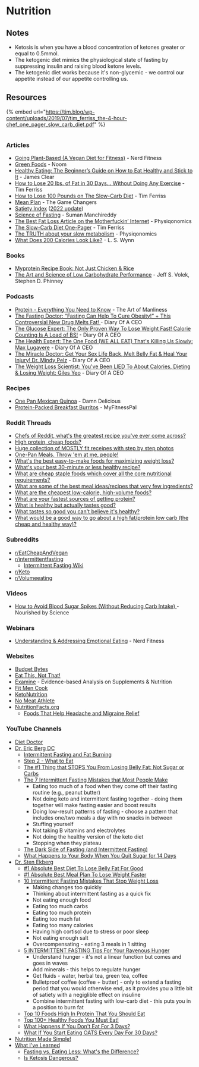 # Nutrition

## Notes

* Ketosis is when you have a blood concentration of ketones greater or equal to 0.5mmol.
* The ketogenic diet mimics the physiological state of fasting by suppressing insulin and raising blood ketone levels.
* The ketogenic diet works because it's non-glycemic - we control our appetite instead of our appetite controlling us.

## Resources

{% embed url="https://tim.blog/wp-content/uploads/2019/07/tim_ferriss_the-4-hour-chef_one_pager_slow_carb_diet.pdf" %}

<figure><img src="https://i.pinimg.com/564x/c1/71/3b/c1713b0259018afb98bf63b03e1ce5d2.jpg" alt=""><figcaption></figcaption></figure>

### Articles

* [Going Plant-Based (A Vegan Diet for Fitness)](https://www.nerdfitness.com/blog/how-to-eat-a-plant-based-diet-a-scientific-look-at-going-vegan-safely/) - Nerd Fitness
* [Green Foods](https://content.noom.com/custom-content/green/) - Noom
* [Healthy Eating: The Beginner’s Guide on How to Eat Healthy and Stick to It](https://jamesclear.com/eat-healthy) - James Clear
* [How to Lose 20 lbs. of Fat in 30 Days… Without Doing Any Exercise](https://tim.blog/2007/04/06/how-to-lose-20-lbs-of-fat-in-30-days-without-doing-any-exercise/) - Tim Ferriss
* [How to Lose 100 Pounds on The Slow-Carb Diet](https://tim.blog/2012/07/12/how-to-lose-100-pounds/) - Tim Ferriss
* [Mean Plan](https://gamechangersmovie.com/food/meal-plan/) - The Game Changers
* [Satiety Index](https://www.diabetesnet.com/food-diabetes/satiety-index/) ([2022 update](https://optimisingnutrition.com/satiety-index/))
* [Science of Fasting](https://spyderdoc.substack.com/p/doctors-heart-series-part-6-science?s=r) - Suman Manchireddy
* [The Best Fat Loss Article on the Motherfuckin’ Internet](https://physiqonomics.com/fat-loss/) - Physiqonomics
* [The Slow-Carb Diet One-Pager](https://tim.blog/wp-content/uploads/2019/07/tim\_ferriss\_the-4-hour-chef\_one\_pager\_slow\_carb\_diet.pdf) - Tim Ferriss
* [The TRUTH about your slow metabolism](https://physiqonomics.com/slow-metabolism/) - Physiqonomics
* [What Does 200 Calories Look Like?](https://www.wisegeek.com/what-does-200-calories-look-like.htm) - L. S. Wynn

### Books

* [Myprotein Recipe Book: Not Just Chicken & Rice](https://catalogue.thehutgroup.com/myprotein/myprotein-recipe-book-not-just-chicken-and-rice/)
* [The Art and Science of Low Carbohydrate Performance](https://smile.amazon.co.uk/dp/0983490716) - Jeff S. Volek, Stephen D. Phinney

### Podcasts

* [Protein - Everything You Need to Know](https://www.artofmanliness.com/health-fitness/health/podcast-937-protein-everything-you-need-to-know/) - The Art of Manliness
* [The Fasting Doctor: “Fasting Can Help To Cure Obesity!” + This Controversial New Drug Melts Fat! ](https://www.youtube.com/watch?v=8RuWp3s6Uxk)- Diary Of A CEO
* [The Glucose Expert: The Only Proven Way To Lose Weight Fast! Calorie Counting Is A Load of BS!](https://www.youtube.com/watch?v=4DWKf5RqU-s) - Diary Of A CEO
* [The Health Expert: The One Food (WE ALL EAT) That's Killing Us Slowly: Max Lugavere](https://www.youtube.com/watch?v=It5DFXULOq0) - Diary Of A CEO
* [The Miracle Doctor: Get Your Sex Life Back, Melt Belly Fat & Heal Your Injury! Dr. Mindy Pelz](https://www.youtube.com/watch?v=e2mQOGzHtQc) - Diary Of A CEO
* [The Weight Loss Scientist: You've Been LIED To About Calories, Dieting & Losing Weight: Giles Yeo](https://www.youtube.com/watch?v=Gy\_vcL1cpP8) - Diary Of A CEO

### Recipes

* [One Pan Mexican Quinoa](https://damndelicious.net/2014/04/09/one-pan-mexican-quinoa/) - Damn Delicious
* [Protein-Packed Breakfast Burritos](https://blog.myfitnesspal.com/protein-packed-breakfast-burritos/) - MyFitnessPal

### Reddit Threads

* [Chefs of Reddit, what's the greatest recipe you've ever come across?](https://www.reddit.com/r/AskReddit/comments/9zxypy/chefs\_of\_reddit\_whats\_the\_greatest\_recipe\_youve/)
* [High protein, cheap foods?](https://www.reddit.com/r/EatCheapAndHealthy/comments/5ozvaf/high\_protein\_cheap\_foods\_apart\_from\_beans/)
* [Huge collection of MOSTLY fit receipes with step by step photos](https://www.reddit.com/r/fitmeals/comments/39k7j6/huge\_collection\_of\_mostly\_fit\_receipes\_with\_step/)
* [One-Pan Meals. Throw 'em at me, people!](https://www.reddit.com/r/EatCheapAndHealthy/comments/5vxlvn/onepan\_meals\_throw\_em\_at\_me\_people/)
* [What's the best easy-to-make foods for maximizing weight loss?](https://www.reddit.com/r/EatCheapAndHealthy/comments/5uqe2t/q\_whats\_the\_best\_easytomake\_foods\_for\_maximizing/)
* [What's your best 30-minute or less healthy recipe?](https://www.reddit.com/r/fitmeals/comments/5lau2i/whats\_your\_best\_30minute\_or\_less\_healthy\_recipe/)
* [What are cheap staple foods which cover all the core nutritional requirements?](https://www.reddit.com/r/EatCheapAndHealthy/comments/5kja9m/what\_are\_cheap\_staple\_foods\_which\_cover\_all\_the/)
* [What are some of the best meal ideas/recipes that very few ingredients?](https://www.reddit.com/r/EatCheapAndHealthy/comments/5fil8c/what\_are\_some\_of\_the\_best\_meal\_ideasrecipes\_that/)
* [What are the cheapest low-calorie, high-volume foods?](https://www.reddit.com/r/EatCheapAndHealthy/comments/5gcxr5/what\_are\_the\_cheapest\_lowcalorie\_highvolume\_foods/)
* [What are your fastest sources of getting protein?](https://www.reddit.com/r/EatCheapAndHealthy/comments/5u79i9/what\_are\_your\_fastest\_sources\_of\_getting\_protein/)
* [What is healthy but actually tastes good?](https://www.reddit.com/r/AskReddit/comments/55tij9/what\_is\_healthy\_but\_actually\_tastes\_good/)
* [What tastes so good you can't believe it's healthy?](https://www.reddit.com/r/AskReddit/comments/16z8bjo/what\_tastes\_so\_good\_you\_cant\_believe\_its\_healthy/)
* [What would be a good way to go about a high fat/protein low carb (the cheap and healthy way)?](https://www.reddit.com/r/EatCheapAndHealthy/comments/8mbpl8/what\_would\_be\_a\_good\_way\_to\_go\_about\_a\_high/)

### Subreddits

* [r/EatCheapAndVegan](https://www.reddit.com/r/EatCheapAndVegan/)
* [r/intermittentfasting](https://www.reddit.com/r/intermittentfasting/)
  * [Intermittent Fasting Wiki](https://www.reddit.com/r/intermittentfasting/wiki/index)
* [r/Keto](https://www.reddit.com/r/keto/)
* [r/Volumeeating](https://www.reddit.com/r/Volumeeating/)

### Videos

* [How to Avoid Blood Sugar Spikes (Without Reducing Carb Intake) ](https://www.youtube.com/watch?v=yg0Y3eNSANg)- Nourished by Science

### Webinars

* [Understanding & Addressing Emotional Eating](https://www.crowdcast.io/c/bmgccwlpz37p) - Nerd Fitness

### Websites

* [Budget Bytes](https://www.budgetbytes.com/)
* [Eat This, Not That!](https://www.eatthis.com/)
* [Examine](https://examine.com/) - Evidence-based Analysis on Supplements & Nutrition
* [Fit Men Cook](https://fitmencook.com/)
* [KetoNutrition](https://ketonutrition.org/)
* [No Meat Athlete](https://www.nomeatathlete.com/)
* [NutritionFacts.org](https://nutritionfacts.org/)
  * [Foods That Help Headache and Migraine Relief](https://nutritionfacts.org/video/foods-that-help-headache-and-migraine-relief/)

### YouTube Channels

* [Diet Doctor](https://www.youtube.com/c/DietDoctorVideo/videos)
* [Dr. Eric Berg DC](https://www.youtube.com/c/DrEricBergDC)
  * [Intermittent Fasting and Fat Burning](https://www.youtube.com/watch?v=vMZfyEy\_jpI)
  * [Step 2 - What to Eat](https://www.youtube.com/watch?v=mBqpaAKtnXE)
  * [The #1 Thing that STOPS You From Losing Belly Fat: Not Sugar or Carbs](https://www.youtube.com/watch?v=xxzjDAPBIOc)
  * [The 7 Intermittent Fasting Mistakes that Most People Make](https://www.youtube.com/watch?v=CJ8XnQW4SIk)
    * Eating too much of a food when they come off their fasting routine (e.g., peanut butter)
    * Not doing keto and intermittent fasting together - doing them together will make fasting easier and boost results
    * Doing low-result patterns of fasting - choose a pattern that includes one/two meals a day with no snacks in between
    * Stuffing yourself
    * Not taking B vitamins and electrolytes
    * Not doing the healthy version of the keto diet
    * Stopping when they plateau
  * [The Dark Side of Fasting (and Intermittent Fasting)](https://www.youtube.com/watch?v=DtAyymK81o0)
  * [What Happens to Your Body When You Quit Sugar for 14 Days](https://www.youtube.com/watch?v=cPyFIvCvh8U)
* [Dr. Sten Ekberg](https://www.youtube.com/c/drekberg/videos)
  * [#1 Absolute Best Diet To Lose Belly Fat For Good](https://www.youtube.com/watch?v=aACFi0ZIO8w)
  * [#1 Absolute Best Meal Plan To Lose Weight Faster](https://www.youtube.com/watch?v=LHO\_6kkQodY)
  * [10 Intermittent Fasting Mistakes That Stop Weight Loss](https://www.youtube.com/watch?v=FbFj3uE8Va8)
    * Making changes too quickly
    * Thinking about intermittent fasting as a quick fix
    * Not eating enough food
    * Eating too much carbs
    * Eating too much protein
    * Eating too much fat
    * Eating too many calories
    * Having high cortisol due to stress or poor sleep
    * Not eating enough salt
    * Overcompensating - eating 3 meals in 1 sitting
  * [5 INTERMITTENT FASTING Tips For Your Ravenous Hunger](https://www.youtube.com/watch?v=VgZ9jSw8lrE)
    * Understand hunger - it's not a linear function but comes and goes in waves
    * Add minerals - this helps to regulate hunger
    * Get fluids - water, herbal tea, green tea, coffee
    * Bulletproof coffee (coffee + butter) - only to extend a fasting period that you would otherwise end, as it provides you a little bit of satiety with a negiglible effect on insuline
    * Combine intermittent fasting with low-carb diet - this puts you in a position to burn fat
  * [Top 10 Foods High In Protein That You Should Eat](https://www.youtube.com/watch?v=YHNHpPGlvSY)
  * [Top 100+ Healthy Foods You Must Eat!](https://www.youtube.com/watch?v=N0DtAx-tugc)
  * [What Happens If You Don't Eat For 3 Days?](https://www.youtube.com/watch?v=WOxgJE6QR2o)
  * [What If You Start Eating OATS Every Day For 30 Days?](https://www.youtube.com/watch?v=9t38GRin1cg)
* [Nutrition Made Simple!](https://www.youtube.com/@NutritionMadeSimple)
* [What I've Learned](https://www.youtube.com/c/WhatIveLearned/videos)
  * [Fasting vs. Eating Less: What's the Difference?](https://www.youtube.com/watch?v=APZCfmgzoS0)
  * [Is Ketosis Dangerous?](https://www.youtube.com/watch?v=Dan8qtgQRi8)&#x20;
